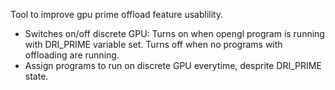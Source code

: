 Tool to improve gpu prime offload feature usablility.
- Switches on/off discrete GPU:
    Turns on when opengl program is running with DRI_PRIME variable set.
    Turns off when no programs with offloading are running.
- Assign programs to run on discrete GPU everytime, desprite DRI_PRIME state.


